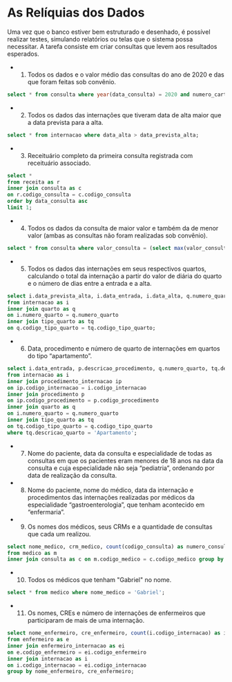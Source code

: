# As Relíquias dos Dados
Uma vez que o banco estiver bem estruturado e desenhado, é possível realizar testes, simulando relatórios ou telas que o sistema possa necessitar. A tarefa consiste em criar consultas que levem aos resultados esperados.

- 1. Todos os dados e o valor médio das consultas do ano de 2020 e das que foram feitas sob convênio.
```sql
select * from consulta where year(data_consulta) = 2020 and numero_carteira_convenio is not null;
```

- 2. Todos os dados das internações que tiveram data de alta maior que a data prevista para a alta.
```sql
select * from internacao where data_alta > data_prevista_alta;
```

- 3. Receituário completo da primeira consulta registrada com receituário associado.
```sql
select * 
from receita as r
inner join consulta as c
on r.codigo_consulta = c.codigo_consulta
order by data_consulta asc
limit 1;
```


- 4. Todos os dados da consulta de maior valor e também da de menor valor (ambas as consultas não foram realizadas sob convênio).
```sql
select * from consulta where valor_consulta = (select max(valor_consulta) from consulta) or valor_consulta = (select min(valor_consulta) from consulta);
```


- 5. Todos os dados das internações em seus respectivos quartos, calculando o total da internação a partir do valor de diária do quarto e o número de dias entre a entrada e a alta.
```sql
select i.data_prevista_alta, i.data_entrada, i.data_alta, q.numero_quarto, tq.descricao_quarto, tq.diaria_quarto * datediff(i.data_alta, i.data_entrada) as total_internacao
from internacao as i
inner join quarto as q
on i.numero_quarto = q.numero_quarto
inner join tipo_quarto as tq
on q.codigo_tipo_quarto = tq.codigo_tipo_quarto;
```


- 6. Data, procedimento e número de quarto de internações em quartos do tipo “apartamento”.
```sql
select i.data_entrada, p.descricao_procedimento, q.numero_quarto, tq.descricao_quarto
from internacao as i
inner join procedimento_internacao ip
on ip.codigo_internacao = i.codigo_internacao
inner join procedimento p
on ip.codigo_procedimento = p.codigo_procedimento
inner join quarto as q
on i.numero_quarto = q.numero_quarto
inner join tipo_quarto as tq
on tq.codigo_tipo_quarto = q.codigo_tipo_quarto
where tq.descricao_quarto = 'Apartamento';
```


- 7. Nome do paciente, data da consulta e especialidade de todas as consultas em que os pacientes eram menores de 18 anos na data da consulta e cuja especialidade não seja “pediatria”, ordenando por data de realização da consulta.
 
- 8. Nome do paciente, nome do médico, data da internação e procedimentos das internações realizadas por médicos da especialidade “gastroenterologia”, que tenham acontecido em “enfermaria”.

- 9. Os nomes dos médicos, seus CRMs e a quantidade de consultas que cada um realizou.
```sql
select nome_medico, crm_medico, count(codigo_consulta) as numero_consultas
from medico as m
inner join consulta as c on m.codigo_medico = c.codigo_medico group by nome_medico, crm_medico;
```


- 10. Todos os médicos que tenham "Gabriel" no nome.
```sql
select * from medico where nome_medico = 'Gabriel';
```


- 11. Os nomes, CREs e número de internações de enfermeiros que participaram de mais de uma internação.
```sql
select nome_enfermeiro, cre_enfermeiro, count(i.codigo_internacao) as internacoes
from enfermeiro as e
inner join enfermeiro_internacao as ei
on e.codigo_enfermeiro = ei.codigo_enfermeiro
inner join internacao as i 
on i.codigo_internacao = ei.codigo_internacao
group by nome_enfermeiro, cre_enfermeiro;
```
